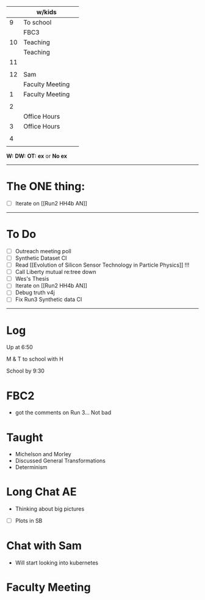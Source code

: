 
|     | w/kids          |     |
| --- | --------------- | --- |
| 9   | To school       |     |
|     | FBC3            |     |
| 10  | Teaching        |     |
|     | Teaching        |     |
| 11  |                 |     |
|     |                 |     |
| 12  | Sam             |     |
|     | Faculty Meeting |     |
| 1   | Faculty Meeting |     |
|     |                 |     |
| 2   |                 |     |
|     | Office Hours    |     |
| 3   | Office Hours    |     |
|     |                 |     |
| 4   |                 |     |
|     |                 |     |

**W:**
**DW:**
**OT:**
**ex** or **No ex**

---
# The ONE thing: 
- [ ] Iterate on  [[Run2 HH4b AN]]

---
# To Do

- [ ] Outreach meeting poll
- [ ]  Synthetic Dataset CI
- [ ] Read [[Evolution of Silicon Sensor Technology in Particle Physics]] !!!
- [ ] Call Liberty mutual re:tree down
- [ ] Wes's Thesis
- [ ] Iterate on  [[Run2 HH4b AN]]
- [ ] Debug truth v4j
- [ ] Fix Run3 Synthetic data CI

---

# Log

Up at 6:50 

M & T to school with H 

School by 9:30 

# FBC2
- got the comments on Run 3... Not bad

# Taught
- Michelson and Morley 
- Discussed General Transformations 
- Determinism 

# Long Chat AE
- Thinking about big pictures
- [ ] Plots in SB


# Chat with Sam
- Will start looking into kubernetes

# Faculty Meeting


